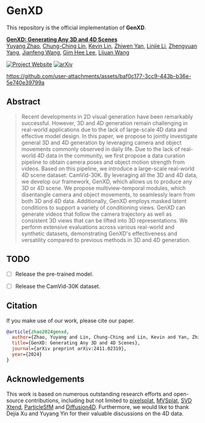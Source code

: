 # GenXD

This repository is the official implementation of **GenXD**.

**[GenXD: Generating Any 3D and 4D Scenes](https://arxiv.org/abs/2411.02319)**
<br/>
[Yuyang Zhao](https://yuyangzhao.com), [Chung-Ching Lin](https://www.microsoft.com/en-us/research/people/chunglin/), [Kevin Lin](https://sites.google.com/site/kevinlin311tw/me), [Zhiwen Yan](https://jokeryan.github.io/about/), [Linjie Li](https://www.microsoft.com/en-us/research/people/linjli/), [Zhengyuan Yang](https://zyang-ur.github.io/), [Jianfeng Wang](https://jianfengwang.me/), [Gim Hee Lee](https://www.comp.nus.edu.sg/~leegh/), [Lijuan Wang](https://www.microsoft.com/en-us/research/people/lijuanw/)
<br/>

[![Project Website](https://img.shields.io/badge/Project-Website-orange)](https://gen-x-d.github.io/) [![arXiv](https://img.shields.io/badge/arXiv-2411.02319-b31b1b.svg)](https://arxiv.org/abs/2411.02319)




https://github.com/user-attachments/assets/baf0c177-3cc9-443b-b36e-5e740e39799a





## Abstract
> Recent developments in 2D visual generation have been remarkably successful. However, 3D and 4D generation remain challenging in real-world applications due to the lack of large-scale 4D data and effective model design. In this paper, we propose to jointly investigate general 3D and 4D generation by leveraging camera and object movements commonly observed in daily life. Due to the lack of real-world 4D data in the community, we first propose a data curation pipeline to obtain camera poses and object motion strength from videos. Based on this pipeline, we introduce a large-scale real-world 4D scene dataset: CamVid-30K. By leveraging all the 3D and 4D data, we develop our framework, GenXD, which allows us to produce any 3D or 4D scene. We propose multiview-temporal modules, which disentangle camera and object movements, to seamlessly learn from both 3D and 4D data. Additionally, GenXD employs masked latent conditions to support a variety of conditioning views. GenXD can generate videos that follow the camera trajectory as well as consistent 3D views that can be lifted into 3D representations. We perform extensive evaluations across various real-world and synthetic datasets, demonstrating GenXD's effectiveness and versatility compared to previous methods in 3D and 4D generation.

## TODO
- [ ] Release the pre-trained model.
- [ ] Release the CamVid-30K dataset.



## Citation
If you make use of our work, please cite our paper.
```bibtex
@article{zhao2024genxd,
  author={Zhao, Yuyang and Lin, Chung-Ching and Lin, Kevin and Yan, Zhiwen and Li, Linjie and Yang, Zhengyuan and Wang, Jianfeng and Lee, Gim Hee and Wang, Lijuan},
  title={GenXD: Generating Any 3D and 4D Scenes},
  journal={arXiv preprint arXiv:2411.02319},
  year={2024}
}
```

## Acknowledgements
This work is based on numerous outstanding research efforts and open-source contributions, including but not limited to [pixelsplat](https://github.com/dcharatan/pixelsplat), [MVSplat](https://github.com/donydchen/mvsplat), [SVD Xtend](https://github.com/pixeli99/SVD_Xtend), [ParticleSfM](https://github.com/bytedance/particle-sfm) and [Diffusion4D](https://github.com/VITA-Group/Diffusion4D). Furthermore, we would like to thank Dejia Xu and Yuyang Yin for their valuable discussions on the 4D data.
